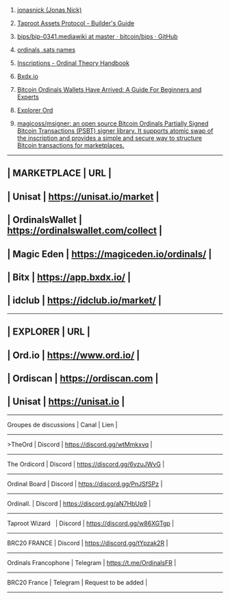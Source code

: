 1. [jonasnick (Jonas Nick)](https://github.com/jonasnick)

2. [Taproot Assets Protocol - Builder's Guide](https://docs.lightning.engineering/the-lightning-network/taproot-assets/taproot-assets-protocol)

3. [bips/bip-0341.mediawiki at master · bitcoin/bips · GitHub](https://github.com/bitcoin/bips/blob/master/bip-0341.mediawiki)

4. [ordinals .sats names](https://dune.com/domo/ordinals-sats-names)

5. [Inscriptions - Ordinal Theory Handbook](https://docs.ordinals.com/inscriptions.html) 

6. [Bxdx.io](https://www.brc-20.io/)

7. [Bitcoin Ordinals Wallets Have Arrived: A Guide For Beginners and Experts](https://nftnow.com/news/bitcoin-ordinals-wallets-have-arrived/) 

8. [Explorer Ord](https://ord.io)

9. [magicoss/msigner: an open source Bitcoin Ordinals Partially Signed Bitcoin Transactions (PSBT) signer library. It supports atomic swap of the inscription and provides a simple and secure way to structure Bitcoin transactions for marketplaces.](https://github.com/magicoss/msigner)

-----------------------------------------------------
| MARKETPLACE     |       URL                         |
-----------------------------------------------------
| Unisat          | https://unisat.io/market          |
-----------------------------------------------------
| OrdinalsWallet | https://ordinalswallet.com/collect |
-----------------------------------------------------
| Magic Eden     | https://magiceden.io/ordinals/     |
-----------------------------------------------------
| Bitx           | https://app.bxdx.io/               |
-----------------------------------------------------
| idclub         | https://idclub.io/market/          |
-----------------------------------------------------


----------------------------------------------------
| EXPLORER      |           URL                     |
----------------------------------------------------
| Ord.io        |   https://www.ord.io/             |
----------------------------------------------------
| Ordiscan      |    https://ordiscan.com           |
----------------------------------------------------
| Unisat        |   https://unisat.io               |
----------------------------------------------------


----------------------- --------- ----------------------------
Groupes de discussions | Canal 	 |  Lien                      |
----------------------- --------- ----------------------------
\>TheOrd 	      | Discord | https://discord.gg/wtMmkxvq |
----------------------  --------  ----------------------------
The Ordicord	      | Discord | https://discord.gg/6yzuJWvG |
---------------------- --------- -----------------------------
Ordinal Board 	      | Discord | https://discord.gg/PnJSfSPz |
---------------------- --------- -----------------------------
Ordinall. 	      | Discord | https://discord.gg/aN7HbUp9 |
---------------------- --------- -----------------------------
Taproot Wizard 	      | Discord | https://discord.gg/w86XGTgp |
---------------------- --------- -----------------------------
BRC20 FRANCE 	      | Discord | https://discord.gg/tYpzak2R |
---------------------- --------- -----------------------------
Ordinals Francophone  | Telegram | https://t.me/OrdinalsFR    |
---------------------- ---------- ----------------------------
BRC20 France 	      | Telegram | Request to be added 	      |
---------------------- ---------- ----------------------------














